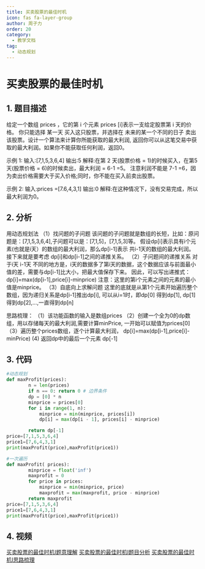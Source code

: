 ```yaml
---
title: 买卖股票的最佳时机
icon: fas fa-layer-group
author: 周子力
order: 20
category:
  - 教学文档
tag:
  - 动态规划
---
```


# 买卖股票的最佳时机
## 1. 题目描述
给定一个数组 prices ，它的第 i 个元素 prices [i]表示一支给定股票第 i 天的价格。
你只能选择 某一天 买入这只股票，并选择在 未来的某一个不同的日子 卖出该股票。设计一个算法来计算你所能获取的最大利润,
返回你可以从这笔交易中获取的最大利润。如果你不能获取任何利润，返回0。

示例 1:
输入:[7,1,5,3,6,4]
输出:5
解释:在第 2 天(股票价格 = 1)的时候买入，在第5 天(股票价格 = 6)的时候卖出，最大利润 = 6-1 =5。
注意利润不能是 7-1 =6，因为卖出价格需要大于买入价格;同时，你不能在买入前卖出股票。

示例 2:
输入:prices =[7.6,4,3,1]
输出:0
解释:在这种情况下，没有交易完成，所以最大利润为0。
 
## 2. 分析
  用动态规划法
  （1）找问题的子问题
  该问题的子问题就是数组的长短，比如：原问题是：[7,1,5,3,6,4],子问题可以是：[7,1,5]，[7,1,5,3]等。
  假设dp[i]表示具有i个元素(也就是i天）的数组的最大利润，那么dp[i-1]表示 共i-1天的数组的最大利润。
  接下来就是要考虑 dp[i]和dp[i-1]之间的递推关系。
  （2）子问题间的递推关系
  对于i天 i-1天 不同的地方是，i天的数据多了第i天的数据，这个数据应该与前面最小值的差，需要与dp[i-1]比大小，把最大值保存下来。
  因此，可以写出递推式：
  dp[i]=max(dp[i-1],price[i]-minprice)
  注意：这里的第i个元素之间的元素的最小值是minprice。
  （3）自底向上求解问题
  这里的底就是从第1个元素开始遍历整个数组，因为递归关系是dp[i-1]推出dp[i], 可以从i=1时，即dp[0] 得到dp[1], dp[1]得到dp[2],...,一直得到dp[n]

  思路梳理：
  （1）该功能函数的输入是数组prices
  （2）创建一个全为0的dp数组，用以存储每天的最大利润,需要计算minPrice, 一开始可以赋值为prices[0]
  （3）遍历整个prices数组，逐个计算最大利润，
       dp[i]=max(dp[i-1],price[i]-minPrice)
   (4) 返回dp中的最后一个元素 dp[-1]


## 3. 代码
```python
#动态规划
def maxProfit(prices):
        n = len(prices)
        if n == 0: return 0 # 边界条件
        dp = [0] * n
        minprice = prices[0] 
        for i in range(1, n):
            minprice = min(minprice, prices[i])
            dp[i] = max(dp[i - 1], prices[i] - minprice)

        return dp[-1]
price=[7,1,5,3,6,4]
price1=[7,6,4,3,1]
print(maxProfit(price),maxProfit(price1))
```

```python
#一次遍历
def maxProfit( prices):
        minprice = float('inf')
        maxprofit = 0
        for price in prices:
            minprice = min(minprice, price)
            maxprofit = max(maxprofit, price - minprice)
        return maxprofit
price=[7,1,5,3,6,4]
price1=[7,6,4,3,1]
print(maxProfit(price),maxProfit(price1))
```
## 4. 视频
[买卖股票的最佳时机I题意理解](https://cyberdownload.anrunlu.net/1a414e30-26b7-4dca-a88f-6afe08bd9c90.mp4)
[买卖股票的最佳时机I题目分析](https://cyberdownload.anrunlu.net/5ebb7ba5-c024-410f-bb44-df0a68fa5d6f.mp4)
[买卖股票的最佳时机I思路梳理](https://cyberdownload.anrunlu.net/e7b5e684-fabd-4a9e-a553-bcea72509e68.mp4)
